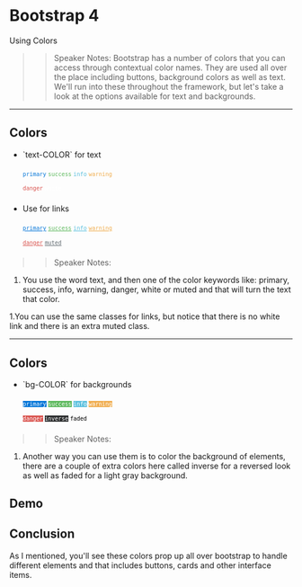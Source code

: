 <!-- .slide: data-state="title" -->
# Bootstrap 4
Using Colors


>> Speaker Notes:
Bootstrap has a number of colors that you can access through contextual color names. They are used all over the place including buttons, background colors as well as text. We'll run into these throughout the framework, but let's take a look at the options available for text and backgrounds.

---

<!-- .slide: data-state="hasicon" -->

## <i class="fa fa-square-o"></i> Colors

<ul>
	<li class="fragment"><p contenteditable>`text-COLOR` for text</p>
		<small style="line-height: 220%; vertical-align: text-bottom;"><code style="color:#0275d8">primary</code> <code style="color:#5cb85c">success</code> <code style="color:#5bc0de">info</code> <code style="color:#f0ad4e">warning</code><br> <code style="color:#D9534E">danger</code> <code style="color:#FFFFFF">white</code></small>
	</li>
	<li class="fragment"><p>Use for links</p>
		<small style="line-height: 220%; vertical-align: text-bottom;"><code><a href="#" style="color:#0275d8">primary</a></code> <code><a href="#" style="color:#5cb85c">success</a></code> <code><a href="#" style="color:#5bc0de">info</a></code> <code><a href="#" style="color:#f0ad4e">warning</a></code><br> <code><a href="#" style="color:#D9534E">danger</a></code> <code ><a href="#" style="color: #636c72">muted</a></code></small>
	</li>
</ul>

>> Speaker Notes:
1. You use the word text, and then one of the color keywords like: primary, success, info, warning, danger, white or muted and that will turn the text that color.

1.You can use the same classes for links, but notice that there is no white link and there is an extra muted class.

---

<!-- .slide: data-state="hasicon" -->

## <i class="fa fa-square-o"></i> Colors

<ul>
	<li><p contenteditable>`bg-COLOR` for backgrounds</p>
		<small style="line-height: 220%; vertical-align: text-bottom;"><code style="background:#0275d8; color:white;">primary</code> <code style="background:#5cb85c; color:white;">success</code> <code style="background:#5bc0de; color:white;">info</code> <code style="background:#f0ad4e; color:white;">warning</code><br> <code style="background:#D9534E; color:white;">danger</code> <code style="background:#292b2c; color:white;">inverse</code>  <code style="background:#f7f7f7; color:black;">faded</code></small>
	</li>
</ul>


>> Speaker Notes:
1. Another way you can use them is to color the background of elements, there are a couple of extra colors here called inverse for a reversed look as well as faded for a light gray background.

## Demo

## Conclusion
As I mentioned, you'll see these colors prop up all over bootstrap to handle different elements and that includes buttons, cards and other interface items.